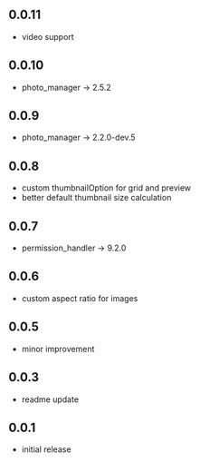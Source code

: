 ## 0.0.11
* video support
## 0.0.10
* photo_manager -> 2.5.2
## 0.0.9
* photo_manager -> 2.2.0-dev.5
## 0.0.8
* custom thumbnailOption for grid and preview
* better default thumbnail size calculation
## 0.0.7
* permission_handler -> 9.2.0
## 0.0.6
* custom aspect ratio for images
## 0.0.5
* minor improvement
## 0.0.3
* readme update
## 0.0.1
* initial release
